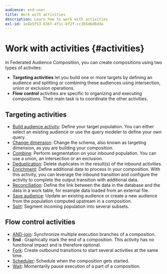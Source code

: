 ```yaml
---
audience: end-user
title: Work with activities
description: Learn how to work with activities
exl-id: 1e4e5f53-636f-4f1c-bf2f-cc3b5d6d6dda
---
```

# Work with activities {#activities}

In Federated Audience Composition, you can create compositions using two types of activites:

* **Targeting activities** let you build one or more targets by defining an audience and splitting or combining these audiences using intersection, union or exclusion operations.
* **Flow control** activities are specific to organizing and executing compositions. Their main task is to coordinate the other activities.

## Targeting activities

* [Build audience activity](build-audience.md): Define your target population. You can either select an existing audience or use the query modeler to define your own query.
* [Change dimension](change-dimension.md): Change the schema, also known as targeting dimension, as you are building your composition.
* [Combine](combine.md): Perform segmentation on your inbound population. You can use a union, an intersection or an exclusion.
* [Deduplication](deduplication.md): Delete duplicates in the result(s) of the inbound activities.
* [Enrichment](enrichment.md): Define additional data to process in your composition. With this activity, you can leverage the inbound transition and configure the activity to complete the output transition with additional data.
* [Reconciliation](reconciliation.md): Define the link between the data in the database and the data in a work table, for example data loaded from an external file.
* [Save audience](save-audience.md): Update an existing audience or create a new audience from the population computed upstream in a composition.
* [Split](split.md): Segment incoming population into several subsets.

## Flow control activities

* [AND-join](and-join.md): Synchronize multiple execution branches of a composition.
* **End** : Graphically mark the end of a composition. This activity has no functional impact and is therefore optional.
* [Fork](fork.md): Create outbound transitions to start several activities at the same time.
* [Scheduler](scheduler.md): Schedule when the composition gets started.
* [Wait](wait.md): Momentarily pause execution of a part of a composition.
